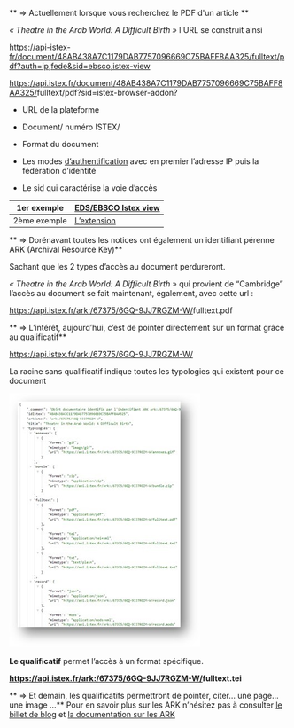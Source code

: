 
 
** => Actuellement lorsque vous recherchez le PDF d'un article ** 


 _« Theatre in the Arab World: A Difficult Birth »_ l'URL se construit ainsi

 
<a href="https://api-istex-fr/document/48AB438A7C1179DAB7757096669C75BAFF8AA325/fulltext/pdf?auth=ip,fede&sid=ebsco,istex-view"><span class="mandParam">https://api-istex-fr/document/48AB438A7C1179DAB7757096669C75BAFF8AA325/</span>fulltext/pdf?auth=ip,fede&sid=ebsco,istex-view</a>

<a href="https://api.istex.fr/document/48AB438A7C1179DAB7757096669C75BAFF8AA325/fulltext/pdf?sid=istex-browser-addon?"><span class="mandParam">https://api.istex.fr/document/48AB438A7C1179DAB7757096669C75BAFF8AA325/</span>fulltext/pdf?sid=istex-browser-addon?</a>


* <span class="mandParam">URL de la plateforme</span>

* <span class="mandParam">Document/ numéro ISTEX/</span>

* Format du document

* Les modes [d’authentification]( https://api.istex.fr/documentation/access/) avec en premier l’adresse IP puis la fédération d’identité 

* Le sid qui caractérise la voie d’accès   

|1er exemple |[EDS/EBSCO Istex view](https://doc.istex.fr/users/discovery/)|
|----------|-----------------------------------------|
|2ème exemple|[L’extension](https://addons.istex.fr/)|


 
 ** => Dorénavant toutes les notices ont également un identifiant pérenne ARK (Archival Resource Key)**

Sachant que les 2 types d’accès au document perdureront.
 
 _« Theatre in the Arab World: A Difficult Birth »_ qui provient de “Cambridge” l’accès au document se fait maintenant, également, avec cette url :

  <a href="https://api.istex.fr/ark:/67375/6GQ-9JJ7RGZM-W/fulltext.pdf"><span class="mandParam">https://api.istex.fr/ark:/67375/6GQ-9JJ7RGZM-W/</span><span class="vertgras">fulltext.pdf</a>
 
** => L’intérêt, aujourd’hui, c’est de pointer directement sur un format grâce <span class="vertgras">au qualificatif</a>**
				
<a href="https://api.istex.fr/ark:/67375/6GQ-9JJ7RGZM-W/"><span class="mandParam">https://api.istex.fr/ark:/67375/6GQ-9JJ7RGZM-W/</span></a>

La racine sans qualificatif indique toutes les typologies qui existent pour ce document

 ![Imageracine](../img/ark.jpg)

**<span class="vertgras">Le qualificatif</a>** permet l’accès à un format spécifique.
 
**<a href="https://api.istex.fr/ark:/67375/6GQ-9JJ7RGZM-W/fulltext.tei"><span class="mandParam">https://api.istex.fr/ark:/67375/6GQ-9JJ7RGZM-W/</span><span class="vertgras">fulltext.tei</a>** 

** => Et demain, les qualificatifs permettront de pointer, citer… une page…une image …** 
Pour en savoir plus sur les ARK n’hésitez pas à consulter [le billet de blog](http://blog.istex.fr/des-ark-dans-istex/) et [la documentation sur les ARK](https://api.istex.fr/documentation/ark/)
 

  








